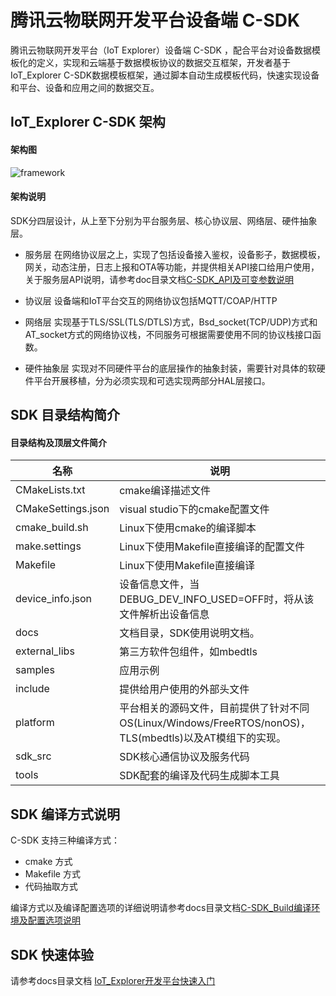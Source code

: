 #  腾讯云物联网开发平台设备端 C-SDK 
腾讯云物联网开发平台（IoT Explorer）设备端 C-SDK ，配合平台对设备数据模板化的定义，实现和云端基于数据模板协议的数据交互框架，开发者基于IoT_Explorer C-SDK数据模板框架，通过脚本自动生成模板代码，快速实现设备和平台、设备和应用之间的数据交互。

## IoT_Explorer C-SDK 架构

#### 架构图

![framework](https://main.qcloudimg.com/raw/583a783ca9189bd3beb9df0991dc0bec.jpg)

#### 架构说明

SDK分四层设计，从上至下分别为平台服务层、核心协议层、网络层、硬件抽象层。

- 服务层
在网络协议层之上，实现了包括设备接入鉴权，设备影子，数据模板，网关，动态注册，日志上报和OTA等功能，并提供相关API接口给用户使用，关于服务层API说明，请参考doc目录文档[C-SDK_API及可变参数说明](https://github.com/tencentyun/qcloud-iot-explorer-sdk-embedded-c/blob/master/docs/C-SDK_API%E5%8F%8A%E5%8F%AF%E5%8F%98%E5%8F%82%E6%95%B0%E8%AF%B4%E6%98%8E.md)

- 协议层
设备端和IoT平台交互的网络协议包括MQTT/COAP/HTTP

- 网络层
实现基于TLS/SSL(TLS/DTLS)方式，Bsd_socket(TCP/UDP)方式和AT_socket方式的网络协议栈，不同服务可根据需要使用不同的协议栈接口函数。

- 硬件抽象层
实现对不同硬件平台的底层操作的抽象封装，需要针对具体的软硬件平台开展移植，分为必须实现和可选实现两部分HAL层接口。

## SDK 目录结构简介

#### 目录结构及顶层文件简介

| 名称               | 说明                                                         |
| ------------------ | ------------------------------------------------------------ |
| CMakeLists.txt     | cmake编译描述文件                                            |
| CMakeSettings.json | visual studio下的cmake配置文件                               |
| cmake_build.sh     | Linux下使用cmake的编译脚本                                   |
| make.settings      | Linux下使用Makefile直接编译的配置文件                        |
| Makefile           | Linux下使用Makefile直接编译                                  |
| device_info.json   | 设备信息文件，当DEBUG_DEV_INFO_USED=OFF时，将从该文件解析出设备信息 |
| docs               | 文档目录，SDK使用说明文档。                      |
| external_libs      | 第三方软件包组件，如mbedtls                                  |
| samples            | 应用示例                                                     |
| include            | 提供给用户使用的外部头文件                                   |
| platform           | 平台相关的源码文件，目前提供了针对不同OS(Linux/Windows/FreeRTOS/nonOS)，TLS(mbedtls)以及AT模组下的实现。 |
| sdk_src            | SDK核心通信协议及服务代码                                    |
| tools              | SDK配套的编译及代码生成脚本工具                              |

## SDK 编译方式说明

C-SDK 支持三种编译方式：

- cmake 方式
- Makefile 方式
- 代码抽取方式

编译方式以及编译配置选项的详细说明请参考docs目录文档[C-SDK_Build编译环境及配置选项说明](https://github.com/tencentyun/qcloud-iot-explorer-sdk-embedded-c/blob/master/docs/C-SDK_Build%E7%BC%96%E8%AF%91%E7%8E%AF%E5%A2%83%E5%8F%8A%E9%85%8D%E7%BD%AE%E9%80%89%E9%A1%B9%E8%AF%B4%E6%98%8E.md) 

## SDK 快速体验

请参考docs目录文档 [IoT_Explorer开发平台快速入门](https://github.com/tencentyun/qcloud-iot-explorer-sdk-embedded-c/blob/master/docs/IoT_Explorer%E5%BC%80%E5%8F%91%E5%B9%B3%E5%8F%B0%E5%BF%AB%E9%80%9F%E5%85%A5%E9%97%A8.md)

